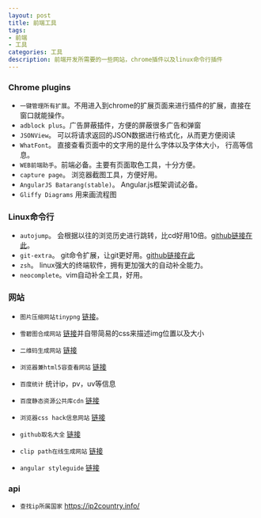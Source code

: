 ```yaml
---
layout: post
title: 前端工具 
tags:
- 前端
- 工具
categories: 工具 
description: 前端开发所需要的一些网站，chrome插件以及linux命令行插件
---
```


### Chrome plugins
- `一键管理所有扩展`。不用进入到chrome的扩展页面来进行插件的扩展，直接在窗口就能操作。
- `adblock plus`。广告屏蔽插件，方便的屏蔽很多广告和弹窗
- `JSONView`。 可以将请求返回的JSON数据进行格式化，从而更方便阅读
- `WhatFont`。 直接查看页面中的文字用的是什么字体以及字体大小， 行高等信息。
- `WEB前端助手`。前端必备。主要有页面取色工具，十分方便。
- `capture page`。 浏览器截图工具，方便好用。
- `AngularJS Batarang(stable)`。 Angular.js框架调试必备。
- `Gliffy Diagrams` 用来画流程图

### Linux命令行
- `autojump`。 会根据以往的浏览历史进行跳转，比cd好用10倍。[github链接在此](https://github.com/wting/autojump)。
- `git-extra`。 git命令扩展，让git更好用。[github链接在此](https://github.com/tj/git-extras)
- `zsh`。 linux强大的终端软件，拥有更加强大的自动补全能力。
- `neocomplete`。vim自动补全工具，好用。

### 网站
- `图片压缩网站tinypng` [链接](https://tinypng.com)。
- `雪碧图合成网站` [链接](http://spritepad.wearekiss.com)并自带简易的css来描述img位置以及大小
- `二维码生成网站` [链接](http://cli.im/)
- `浏览器兼html5容查看网站` [链接](http://caniuse.com/)
- `百度统计` 统计ip，pv，uv等信息
- `百度静态资源公共库cdn` [链接](http://cdn.code.baidu.com/)  
- `浏览器css hack信息网站` [链接](http://browserhacks.com/)
- `github取名大全` [链接](http://unbug.github.io/codelf/)

- `clip path在线生成网站` [链接](http://bennettfeely.com/clippy/)
- `angular styleguide` [链接](https://github.com/johnpapa/angular-styleguide/blob/master/a1/README.md#single-responsibility)

### api
- `查找ip所属国家` https://ip2country.info/ 
